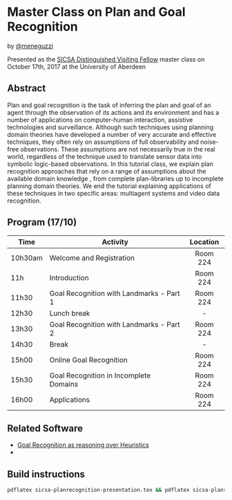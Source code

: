 # Master Class on Plan and Goal Recognition
by [@meneguzzi](http://www.meneguzzi.eu/felipe)

Presented as the [SICSA Distinguished Visiting Fellow](http://www.sicsa.ac.uk/events/sicsa-dvf-dr-felipe-meneguzzi-plan-goal-recognition/) master class on October 17th, 2017 at the University of Aberdeen

## Abstract

Plan and goal recognition is the task of inferring the plan and goal of an agent through the observation of its actions and its environment and has a number of applications on computer-human interaction, assistive technologies and surveillance. Although such techniques using planning domain theories have developed a number of very accurate and effective techniques, they often rely on assumptions of full observability and noise-free observations. These assumptions are not necessarily true in the real world, regardless of the technique used to translate sensor data into symbolic logic-based observations. In this tutorial class, we explain plan recognition approaches that rely on a range of assumptions about the available domain knowledge , from complete plan-libraries up to incomplete planning domain theories. We end the tutorial explaining applications of these techniques in two specific areas: multiagent systems and video data recognition. 

## Program (17/10)

| Time    | Activity                 |  Location |
|---------|--------------------------|:---------:|
| 10h30am | Welcome and Registration |  Room 224 |
| 11h     | Introduction                             |  Room 224 |
| 11h30 | Goal Recognition with Landmarks - Part 1             |  Room 224 |
| 12h30     | Lunch break                               |  - |
| 13h30 | Goal Recognition with Landmarks - Part 2             |  Room 224 |
| 14h30 | Break             |  -  |
| 15h00 | Online Goal Recognition             |  Room 224 |
| 15h30 | Goal Recognition in Incomplete Domains             |  Room 224 |
| 16h00 | Applications             |  Room 224 |

## Related Software

- [Goal Recognition as reasoning over Heuristics](https://github.com/pucrs-automated-planning/Planning-GoalRecognition)
- 

## Build instructions

```bash
pdflatex sicsa-planrecognition-presentation.tex && pdflatex sicsa-planrecognition-presentation.tex && pdflatex sicsa-planrecognition-presentation.tex
```